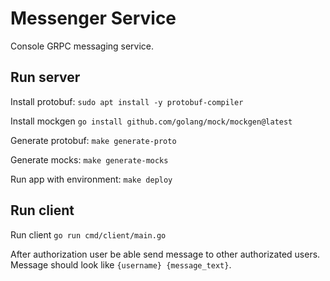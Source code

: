 # Messenger Service

Console GRPC messaging service.

## Run server

Install protobuf: `sudo apt install -y protobuf-compiler`

Install mockgen `go install github.com/golang/mock/mockgen@latest`

Generate protobuf: `make generate-proto`

Generate mocks: `make generate-mocks`

Run app with environment: `make deploy`

## Run client

Run client `go run cmd/client/main.go`

After authorization user be able send message to other authorizated users. Message should look like `{username} {message_text}`.
